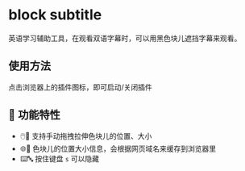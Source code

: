 # block subtitle

英语学习辅助工具，在观看双语字幕时，可以用黑色块儿遮挡字幕来观看。

## 使用方法

点击浏览器上的插件图标，即可启动/关闭插件

## 🌟 功能特性

- 🖱️📏 支持手动拖拽拉伸色块儿的位置、大小
- 🌐📏 色块儿的位置大小信息，会根据网页域名来缓存到浏览器里
- ⌨️🔤 按住键盘 `s` 可以隐藏
